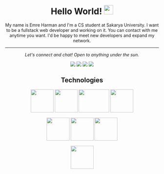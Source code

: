 <h1 align="center" style="color: `#336DFF`;">Hello World! <img src="https://raw.githubusercontent.com/MartinHeinz/MartinHeinz/master/wave.gif" width="30px"></h1>

<p align="center">My name is Emre Harman and I'm a CS student at Sakarya University. I want to be a fullstack web developer and working on it. You can contact with me anytime you want. I'd be happy to meet new developers and expand my network.</p>
<hr>
<p align="center">
  <i>Let's connect and chat! Open to anything under the sun.</i>

  <p align="center">
    <a href="https://twitter.com/yazilimci1baba" alt="Twitter"><img src="https://raw.githubusercontent.com/jayehernandez/jayehernandez/3f5402efef9a0ae89211a6e04609558e862ca616/readme/twitter-fill.svg"></a>
    <a href="https://www.linkedin.com/in/emre-harman-2671481a6/" alt="Linkedin"><img src="https://raw.githubusercontent.com/jayehernandez/jayehernandez/3f5402efef9a0ae89211a6e04609558e862ca616/readme/linkedin-fill.svg"></a>
    <a href="mailto:emrehrmn@gmail.com" alt="Contact me"><img src="https://raw.githubusercontent.com/jayehernandez/jayehernandez/3f5402efef9a0ae89211a6e04609558e862ca616/readme/mail-fill.svg"></a>
    <a href="https://emreharman.com" alt="My site"><img src="https://raw.githubusercontent.com/jayehernandez/jayehernandez/3f5402efef9a0ae89211a6e04609558e862ca616/readme/external-link-line.svg"></a>
  </p> 

<h2 align="center">Technologies</h2>

<p align="center">
  <img src="http://resources.spacexchimp.com/images/logos/HTML5.png" width="75" height="75">
  <img src="http://resources.spacexchimp.com/images/logos/CSS3.png" width="75" height="75">
  <img src="https://1000logos.net/wp-content/uploads/2020/09/JavaScript-Logo.png" width="100" height="75">
  <img src="https://ensocore.com/media/61/reactjs-logo-sticker%20%281%29.jpg" width="75" height="75">
</p>

<p align="center">
  <img src="https://e7.pngegg.com/pngimages/46/626/png-clipart-c-logo-the-c-programming-language-computer-icons-computer-programming-source-code-programming-miscellaneous-template.png" width="75" height="75">
  <img src="https://upload.wikimedia.org/wikipedia/commons/thumb/7/7a/C_Sharp_logo.svg/1200px-C_Sharp_logo.svg.png" width="75" height="75">
  <img src="https://lh3.googleusercontent.com/proxy/BBCg8Whx14CorLGZ6TVNcu9Wj-IgjdNJwkmGNG1teOVRYDs5OWsDO4uW480-bJm6wcydHAPH595ADYS9dvE3kc9a1BUG7F-W_V-G5rpL2u0RSOt2aPvUZPVl_2j4MYs4" width="75" height="75">
</p>
<p align="center">
  <img src="https://dyltqmyl993wv.cloudfront.net/assets/stacks/postgresql/img/postgresql-stack-220x234.png" width="75" height="75">
  
</p>





